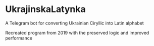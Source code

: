 # UkrajinskaLatynka
A Telegram bot for converting Ukrainian Ciryllic into Latin alphabet

Recreated program from 2019 with the preserved logic and improved performance
